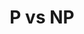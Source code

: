 ---
title: P vs NP
number: 37
time: 2022-04-29 12:00
location: Graham Hall 210
notes:
noutes_source:
slides_pdf:
slides_ppt:
youtube:
recording:
passcode:
textbook:
---
